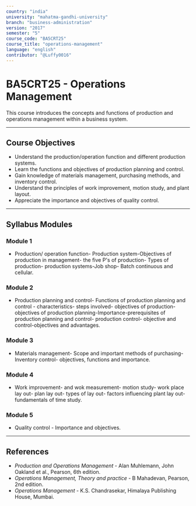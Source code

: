 ```yaml
---
country: "india"
university: "mahatma-gandhi-university"
branch: "business-administration"
version: "2017"
semester: "5"
course_code: "BA5CRT25"
course_title: "operations-management"
language: "english"
contributor: "@Luffy0016"
---
```

# BA5CRT25 - Operations Management

This course introduces the concepts and functions of production and operations management within a business system.

---
## Course Objectives

* Understand the production/operation function and different production systems.
* Learn the functions and objectives of production planning and control.
* Gain knowledge of materials management, purchasing methods, and inventory control.
* Understand the principles of work improvement, motion study, and plant layout.
* Appreciate the importance and objectives of quality control.

---
## Syllabus Modules

### Module 1
* Production/ operation function- Production system-Objectives of production in management- the five P's of production- Types of production- production systems-Job shop- Batch continuous and cellular.

### Module 2
* Production planning and control- Functions of production planning and control - characteristics- steps involved- objectives of production-objectives of production planning-Importance-prerequisites of production planning and control- production control- objective and control-objectives and advantages.

### Module 3
* Materials management- Scope and important methods of purchasing-Inventory control- objectives, functions and importance.

### Module 4
* Work improvement- and wok measurement- motion study- work place lay out- plan lay out- types of lay out- factors influencing plant lay out-fundamentals of time study.

### Module 5
* Quality control - Importance and objectives.

---
## References
* *Production and Operations Management* - Alan Muhlemann, John Oakland et al., Pearson, 6th edition.
* *Operations Management, Theory and practice* - B Mahadevan, Pearson, 2nd edition.
* *Operations Management* - K.S. Chandrasekar, Himalaya Publishing House, Mumbai.